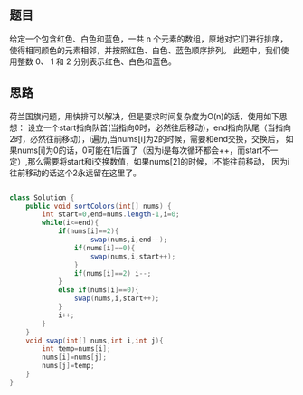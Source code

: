 ## 题目

给定一个包含红色、白色和蓝色，一共 n 个元素的数组，原地对它们进行排序，使得相同颜色的元素相邻，并按照红色、白色、蓝色顺序排列。
此题中，我们使用整数 0、 1 和 2 分别表示红色、白色和蓝色。

## 思路

荷兰国旗问题，用快排可以解决，但是要求时间复杂度为O(n)的话，使用如下思想：
设立一个start指向队首(当指向0时，必然往后移动)，end指向队尾（当指向2时，必然往前移动），i遍历,当nums[i]为2的时候，需要和end交换，交换后，
如果nums[i]为0的话，0可能在1后面了（因为i是每次循环都会++，而start不一定）,那么需要将start和i交换数值，如果nums[2]的时候，i不能往前移动，
因为i往前移动的话这个2永远留在这里了。

```java

class Solution {
    public void sortColors(int[] nums) {
        int start=0,end=nums.length-1,i=0;
        while(i<=end){
            if(nums[i]==2){
                    swap(nums,i,end--);
                if(nums[i]==0){
                    swap(nums,i,start++);
                }
                if(nums[i]==2) i--;
            }
            else if(nums[i]==0){
                swap(nums,i,start++);
            }
            i++;
        }
    }
    void swap(int[] nums,int i,int j){
        int temp=nums[i];
        nums[i]=nums[j];
        nums[j]=temp;
    }
}
```
